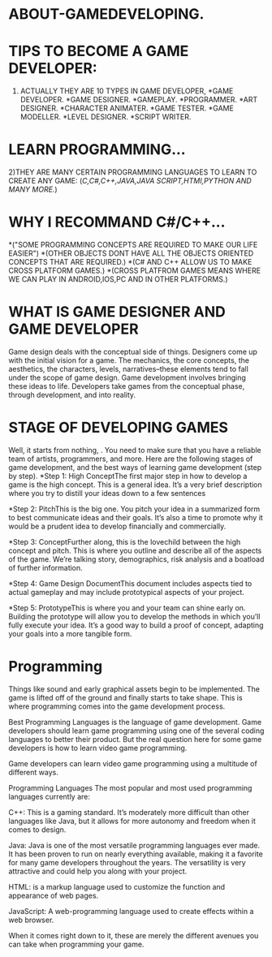 # ABOUT-GAMEDEVELOPING. 
# TIPS TO BECOME A GAME DEVELOPER:
1) ACTUALLY THEY ARE 10 TYPES IN GAME DEVELOPER,
  *GAME DEVELOPER.
  *GAME DESIGNER.
  *GAMEPLAY.
  *PROGRAMMER.
  *ART DESIGNER.
  *CHARACTER ANIMATER.
  *GAME TESTER.
  *GAME MODELLER.
  *LEVEL DESIGNER.
  *SCRIPT WRITER.
  # LEARN PROGRAMMING...
  2)THEY ARE MANY CERTAIN PROGRAMMING LANGUAGES TO LEARN TO CREATE ANY GAME:
  (*C,C#,C++,JAVA,JAVA SCRIPT,HTMI,PYTHON AND MANY MORE.*)
  # WHY I RECOMMAND C#/C++...
  *("SOME PROGRAMMING CONCEPTS ARE REQUIRED TO MAKE OUR LIFE EASIER")
  *(OTHER OBJECTS DONT HAVE ALL THE OBJECTS ORIENTED CONCEPTS THAT ARE REQUIRED.)
  *(C# AND C++ ALLOW US TO MAKE CROSS PLATFORM GAMES.)
  *(CROSS PLATFROM GAMES MEANS WHERE WE CAN PLAY IN ANDROID,IOS,PC AND IN OTHER PLATFORMS.)
  # WHAT IS GAME DESIGNER AND GAME DEVELOPER
 Game design deals with the conceptual side of things. Designers come up with the initial vision for a game. The mechanics, the core concepts, the aesthetics, the characters, levels, narratives–these elements tend to fall under the scope of game design.
Game development involves bringing these ideas to life. Developers take games from the conceptual phase, through development, and into reality.

  # STAGE OF DEVELOPING GAMES
  
  Well, it starts from nothing, . You need to make sure that you have a reliable team of artists, programmers, and more.
 Here are the following stages of game development, and the best ways of learning game development
 (step by step).
*Step 1: High ConceptThe first major step in how to develop a game is the high concept. This is a general idea. It’s a very brief description where you try to distill your ideas down to a few sentences

*Step 2: PitchThis is the big one. You pitch your idea in a summarized form to best communicate ideas and their goals. It’s also a time to promote why it would be a prudent idea to develop financially and commercially.

*Step 3: ConceptFurther along, this is the lovechild between the high concept and pitch. This is where you outline and describe all of the aspects of the game. We’re talking story, demographics, risk analysis and a boatload of further information.

*Step 4: Game Design DocumentThis document includes aspects tied to actual gameplay and may include prototypical aspects of your project.

*Step 5: PrototypeThis is where you and your team can shine early on. Building the prototype will allow you to develop the methods in which you’ll fully execute your idea. It’s a good way to build a proof of concept, adapting your goals into a more tangible form.

 # Programming
 
 Things like sound and early graphical assets begin to be implemented. The game is lifted off of the ground and finally starts to take shape. This is where programming comes into the game development process.

Best Programming Languages is the language of game development. Game developers should learn game programming using one of the several coding languages to better their product. But the real question here for some  game developers is how to learn video game programming.

Game developers can learn video game programming using a multitude of different ways. 

Programming Languages The most popular and most  used programming languages currently are:

C++: This is a gaming standard. It’s moderately more difficult than other languages like Java, but it allows for more autonomy and freedom when it comes to design.

Java: Java is one of the most versatile programming languages ever made. It has been proven to run on nearly everything available, making it a favorite for many game developers throughout the years. The versatility is very attractive and could help you along with your project.

HTML: is a markup language used to customize the function and appearance of web pages.

JavaScript: A web-programming language used to create effects within a web browser.

When it comes right down to it, these are merely the different avenues you can take when programming your game.
